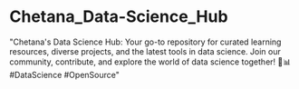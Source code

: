 # Chetana_Data-Science_Hub
"Chetana's Data Science Hub: Your go-to repository for curated learning resources, diverse projects, and the latest tools in data science. Join our community, contribute, and explore the world of data science together! 🚀📊 #DataScience #OpenSource"
